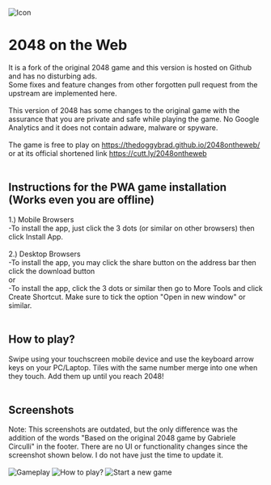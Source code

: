![Icon](https://thedoggybrad.github.io/2048ontheweb/meta/2048-rounded-144.png)
# 2048 on the Web
It is a fork of the original 2048 game and this version is hosted on Github and has no disturbing ads.
<br>
Some fixes and feature changes from other forgotten pull request from the upstream are implemented here.
<br>
<br>
This version of 2048 has some changes to the original game with the assurance that you are private and safe while playing the game. No Google Analytics and it does not contain adware, malware or spyware.
<br>
<br>
The game is free to play on https://thedoggybrad.github.io/2048ontheweb/ or at its official shortened link https://cutt.ly/2048ontheweb
<br>
<br>
## Instructions for the PWA game installation (Works even you are offline)
1.) Mobile Browsers
<br>
-To install the app, just click the 3 dots (or similar on other browsers) then click Install App. 
<br>
<br>
2.) Desktop Browsers
<br>
-To install the app, you may click the share button on the address bar then click the download button
<br>
or
<br>
-To install the app, click the 3 dots or similar then go to More Tools and click Create Shortcut. Make sure to tick the option "Open in new window" or similar.
<br>
<br>
## How to play?
Swipe using your touchscreen mobile device and use the keyboard arrow keys on your PC/Laptop. Tiles with the same number merge into one when they touch. Add them up until you reach 2048!
<br>
<br>
## Screenshots
Note: This screenshots are outdated, but the only difference was the addition of the words "Based on the original 2048 game by Gabriele Circulli" in the footer. There are no UI or functionality changes since the screenshot shown below. I do not have just the time to update it.
<br><br>
![Gameplay](https://thedoggybrad.github.io/2048ontheweb/screenshot/a.jpg)
![How to play?](https://thedoggybrad.github.io/2048ontheweb/screenshot/c.jpg)
![Start a new game](https://thedoggybrad.github.io/2048ontheweb/screenshot/b.jpg)
